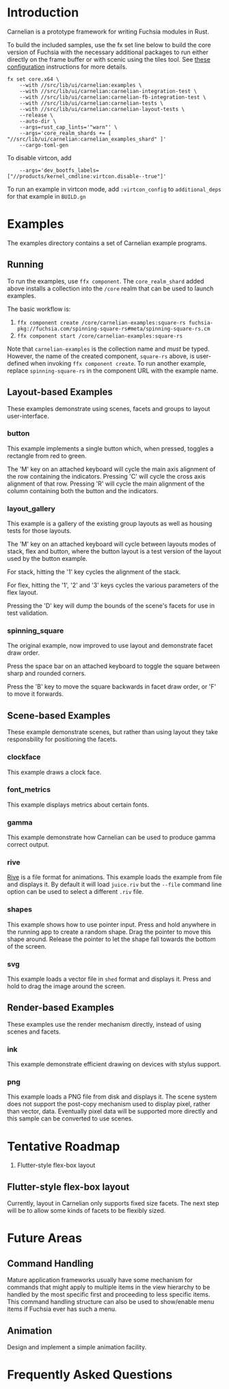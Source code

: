 # Introduction

Carnelian is a prototype framework for writing Fuchsia modules in Rust.

To build the included samples, use the fx set line below to build the
core version of Fuchsia with the necessary additional packages to run either
directly on the frame buffer or with scenic using the tiles tool. See
[these configuration](https://fuchsia.dev/fuchsia-src/getting_started#configure-and-build-fuchsia)
instructions for more details.

    fx set core.x64 \
        --with //src/lib/ui/carnelian:examples \
        --with //src/lib/ui/carnelian:carnelian-integration-test \
        --with //src/lib/ui/carnelian:carnelian-fb-integration-test \
        --with //src/lib/ui/carnelian:carnelian-tests \
        --with //src/lib/ui/carnelian:carnelian-layout-tests \
        --release \
        --auto-dir \
        --args=rust_cap_lints='"warn"' \
        --args='core_realm_shards += [ "//src/lib/ui/carnelian:carnelian_examples_shard" ]'
        --cargo-toml-gen

To disable virtcon, add

        --args='dev_bootfs_labels=["//products/kernel_cmdline:virtcon.disable--true"]'

To run an example in virtcon mode, add `:virtcon_config` to `additional_deps` for that
example in `BUILD.gn`

# Examples

The examples directory contains a set of Carnelian example programs.

## Running

To run the examples, use `ffx component`. The `core_realm_shard` added above
installs a collection into the `/core` realm that can be used to launch examples.

The basic workflow is:

1. `ffx component create /core/carnelian-examples:square-rs fuchsia-pkg://fuchsia.com/spinning-square-rs#meta/spinning-square-rs.cm`
2. `ffx component start /core/carnelian-examples:square-rs`

Note that `carnelian-examples` is the collection name and *must* be typed.
However, the name of the created component, `square-rs` above, is user-defined
when invoking `ffx component create`. To run another example, replace
`spinning-square-rs` in the component URL with the example name.

## Layout-based Examples

These examples demonstrate using scenes, facets and groups to layout user-interface.

### button

This example implements a single button which, when pressed, toggles a rectangle from red to green.

The 'M' key on an attached keyboard will cycle the main axis alignment of the row containing the
indicators. Pressing 'C' will cycle the cross axis alignment of that row. Pressing 'R' will cycle
the main alignment of the column containing both the button and the indicators.

### layout_gallery

This example is a gallery of the existing group layouts as well as housing tests for those layouts.

The 'M' key on an attached keyboard will cycle between layouts modes of stack, flex and button,
where the button layout is a test version of the layout used by the button example.

For stack, hitting the '1' key cycles the alignment of the stack.

For flex, hitting the '1', '2' and '3' keys cycles the various parameters of the flex layout.

Pressing the 'D' key will dump the bounds of the scene's facets for use in test validation.

### spinning_square

The original example, now improved to use layout and demonstrate facet draw order.

Press the space bar on an attached keyboard to toggle the square between sharp and rounded corners.

Press the 'B' key to move the square backwards in facet draw order, or 'F' to move it forwards.

## Scene-based Examples

These example demonstrate scenes, but rather than using layout they take responsbility for
positioning the facets.

### clockface

This example draws a clock face.

### font_metrics

This example displays metrics about certain fonts.

### gamma

This example demonstrate how Carnelian can be used to produce gamma correct output.

### rive

[Rive](https://rive.app) is a file format for animations. This example loads the example from file
and displays it. By default it will load `juice.riv` but the `--file` command line option can be
used to select a different `.riv` file.

### shapes

This example shows how to use pointer input. Press and hold anywhere in the running app to create a
random shape. Drag the pointer to move this shape around. Release the pointer to let the shape fall
towards the bottom of the screen.

### svg

This example loads a vector file in `shed` format and displays it. Press and hold to drag the image
around the screen.

## Render-based Examples

These examples use the render mechanism directly, instead of using scenes and facets.

### ink

This example demonstrate efficient drawing on devices with stylus support.

### png

This example loads a PNG file from disk and displays it. The scene system does not support the post-copy
mechanism used to display pixel, rather than vector, data. Eventually pixel data will be supported
more directly and this sample can be converted to use scenes.

# Tentative Roadmap

1. Flutter-style flex-box layout

## Flutter-style flex-box layout

Currently, layout in Carnelian only supports fixed size facets. The next step will be to allow some
kinds of facets to be flexibly sized.

# Future Areas

## Command Handling

Mature application frameworks usually have some mechanism for commands that might apply to
multiple items in the view hierarchy to be handled by the most specific first and proceeding
to less specific items. This command handling structure can also be used to show/enable menu
items if Fuchsia ever has such a menu.

## Animation

Design and implement a simple animation facility.

# Frequently Asked Questions

